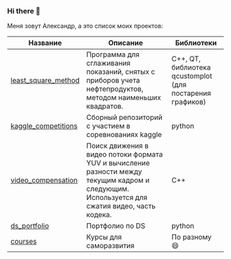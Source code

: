### Hi there 👋

Меня зовут Александр, а это список моих проектов:

Название | Описание  | Библиотеки 
--- | --- | --- 
[least_square_method](https://github.com/Chularev/least_square_method) | Программа для сглаживания показаний, снятых с приборов учета нефтепродуктов, методом наименьших квадратов. |  С++, QT, библиотека qcustomplot (для постарения графиков) 
[kaggle_competitions](https://github.com/Chularev/kaggle_competitions) | Сборный репозиторий с участием в соревнованиях kaggle | python
[video_compensation](https://github.com/Chularev/video_compensation) | Поиск движения в видео потоки формата YUV и вычисление разности между текущим кадром и следующим. Используется для сжатия видео, часть кодека.  | C++
[ds_portfolio](https://github.com/Chularev/ds_portfolio) | Портфолио по DS  | python
[courses](https://github.com/Chularev/courses) | Курсы для саморазвития   | По разному :smile:
<!--
**Chularev/Chularev** is a ✨ _special_ ✨ repository because its `README.md` (this file) appears on your GitHub profile.

Here are some ideas to get you started:

- 🔭 I’m currently working on ...
- 🌱 I’m currently learning ...
- 👯 I’m looking to collaborate on ...
- 🤔 I’m looking for help with ...
- 💬 Ask me about ...
- 📫 How to reach me: ...
- 😄 Pronouns: ...
- ⚡ Fun fact: ...
-->
